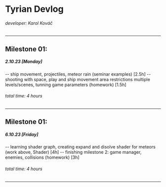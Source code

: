 ﻿# Tyrian Devlog
###### developer: Karol Kováč

---
## Milestone 01:
##### **2.10.23 [Monday]**
-- ship movement, projectiles, meteor rain (seminar examples) [2.5h]
-- shooting with space, play and ship movement area restrictions multiple levels/scenes, tunning game parameters (homework) [1.5h]
###### total time: 4 hours
---
## Milestone 01:
##### **6.10.23 [Friday]**
-- learning shader graph, creating expand and disolve shader for meteors (work above, Shader) [4h]
-- finishing milestone 2: game manager, enemies, collisions (homework) [3h]
###### total time: 4 hours
---